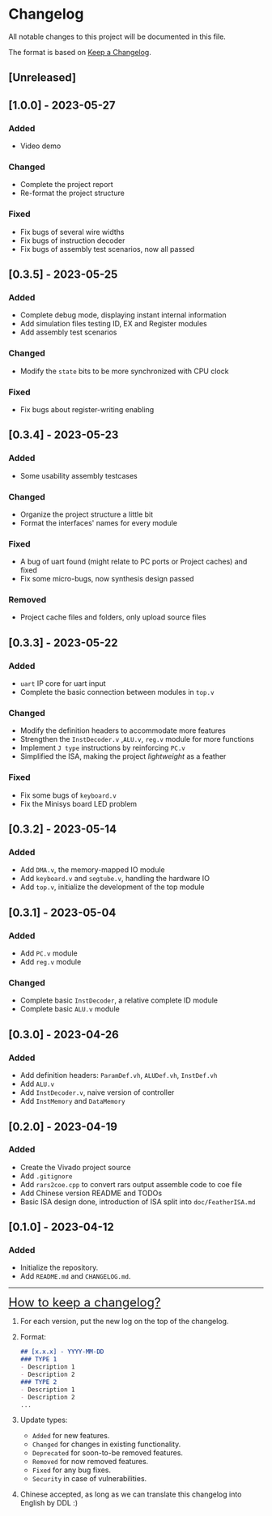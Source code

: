 # Changelog

All notable changes to this project will be documented in this file.

The format is based on [Keep a Changelog](https://keepachangelog.com/en/1.0.0/).

## [Unreleased]

## [1.0.0] - 2023-05-27

### Added

- Video demo

### Changed

- Complete the project report
- Re-format the project structure

### Fixed

- Fix bugs of several wire widths
- Fix bugs of instruction decoder
- Fix bugs of assembly test scenarios, now all passed

## [0.3.5] - 2023-05-25

### Added

- Complete debug mode, displaying instant internal information
- Add simulation files testing ID, EX and Register modules
- Add assembly test scenarios

### Changed

- Modify the `state` bits to be more synchronized with CPU clock

### Fixed

- Fix bugs about register-writing enabling

## [0.3.4] - 2023-05-23

### Added

- Some usability assembly testcases

### Changed

- Organize the project structure a little bit
- Format the interfaces' names for every module

### Fixed

- A bug of uart found (might relate to PC ports or Project caches) and fixed
- Fix some micro-bugs, now synthesis design passed

### Removed

- Project cache files and folders, only upload source files

## [0.3.3] - 2023-05-22

### Added

- `uart` IP core for uart input
- Complete the basic connection between modules in `top.v`

### Changed

- Modify the definition headers to accommodate more features
- Strengthen the `InstDecoder.v`  ,`ALU.v`, `reg.v` module for more functions
- Implement `J type` instructions by reinforcing `PC.v`
- Simplified the ISA, making the project *lightweight* as a feather

### Fixed

- Fix some bugs of `keyboard.v`
- Fix the Minisys board LED problem

## [0.3.2] - 2023-05-14

### Added

- Add `DMA.v`, the memory-mapped IO module
- Add `keyboard.v` and `segtube.v`, handling the hardware IO
- Add `top.v`, initialize the development of the top module

## [0.3.1] - 2023-05-04

### Added

- Add `PC.v` module
- Add `reg.v` module

### Changed

- Complete basic `InstDecoder`, a relative complete ID module
- Complete basic `ALU.v` module

## [0.3.0] - 2023-04-26

### Added

- Add definition headers: `ParamDef.vh`, `ALUDef.vh`, `InstDef.vh`
- Add `ALU.v`
- Add `InstDecoder.v`, naive version of controller
- Add `InstMemory` and `DataMemory`

## [0.2.0] - 2023-04-19

### Added

- Create the Vivado project source
- Add `.gitignore`
- Add `rars2coe.cpp` to convert rars output assemble code to coe file
- Add Chinese version README and TODOs
- Basic ISA design done, introduction of ISA split into `doc/FeatherISA.md`

## [0.1.0] - 2023-04-12

### Added

- Initialize the repository.
- Add `README.md` and `CHANGELOG.md`.

---

<font style="font-size: 1.5rem"><a href="https://keepachangelog.com/en/1.1.0/">How to keep a changelog?</a></font>

1. For each version, put the new log on the top of the changelog.

2. Format:

   ```markdown
   ## [x.x.x] - YYYY-MM-DD
   ### TYPE 1
   - Description 1
   - Description 2
   ### TYPE 2
   - Description 1
   - Description 2
   ...
   ```

3. Update types:

   - `Added` for new features.
   - `Changed` for changes in existing functionality.
   - `Deprecated` for soon-to-be removed features.
   - `Removed` for now removed features.
   - `Fixed` for any bug fixes.
   - `Security` in case of vulnerabilities.

4. Chinese accepted, as long as we can translate this changelog into English by DDL :)